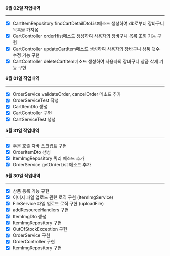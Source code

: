 **6월 02일 작업내역**

---

- [x] CartItemRepository findCartDetailDtoList메소드 생성하여 db로부터 장바구니 목록을 가져옴
- [x] CartController orderHist메소드 생성하여 사용자의 장바구니 목록 조회 기능 구현
- [x] CartController updateCartItem메소드 생성하여 사용자의 장바구니 상품 갯수 수정 기능 구현
- [x] CartController deleteCartItem메소드 생성하여 사용자의 장바구니 상품 삭제 기능 구현

**6월 01일 작업내역**

---

- [x] OrderService validateOrder, cancelOrder 메소드 추가
- [x] OrderServiceTest 작성
- [x] CartItemDto 생성 
- [x] CartController 구현 
- [x] CartServiceTest 생성

**5월 31일 작업내역**

---

- [x] 주문 호출 자바 스크립트 구현
- [x] OrderItemDto 생성
- [x] ItemImgRepository 쿼리 메소드 추가 
- [x] OrderService getOrderList 메소드 추가

**5월 30일 작업내역**

---

- [x] 상품 등록 기능 구현
- [x] 이미지 파일 업로드 관련 로직 구현 (ItemImgService)
- [x] FileService 파일 업로드 로직 구현 (uploadFile)
- [x] addResourceHandlers 구현
- [x] ItemImgDto 생성
- [x] ItemImgRepository 구현
- [x] OutOfStockException 구현
- [x] OrderService 구현
- [x] OrderController 구현
- [x] ItemImgRepository 구현
